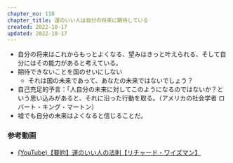 ```yaml
---
chapter_no: 110
chapter_title: 運のいい人は自分の将来に期待している
created: 2022-10-17
updated: 2022-10-17
---
```

- 自分の将来はこれからもっとよくなる、望みはきっと叶えられる、そして自分にはその能力があると考えている。
- 期待できないことを国のせいにしない
  - それは国の未来であって、あなたの未来ではないでしょう？
- 自己充足的予言：「人自分の未来に対してこのようになるのではないか？という思い込みがあると、それに沿った行動を取る。（アメリカの社会学者 ロバート・キング・マートン）
- 嘘でも自分の未来はよくなると信じることだ。

### 参考動画
- [(YouTube)【要約】運のいい人の法則【リチャード・ワイズマン】](https://www.youtube.com/watch?v=pJXWvY9zDYk)
